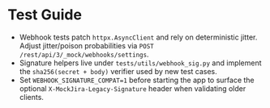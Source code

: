 # Test Guide

- Webhook tests patch `httpx.AsyncClient` and rely on deterministic jitter.
  Adjust jitter/poison probabilities via `POST /rest/api/3/_mock/webhooks/settings`.
- Signature helpers live under `tests/utils/webhook_sig.py` and implement the
  `sha256(secret + body)` verifier used by new test cases.
- Set `WEBHOOK_SIGNATURE_COMPAT=1` before starting the app to surface the
  optional `X-MockJira-Legacy-Signature` header when validating older clients.
